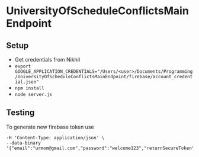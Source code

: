 # UniversityOfScheduleConflictsMainEndpoint
## Setup
* Get credentials from Nikhil
* `export GOOGLE_APPLICATION_CREDENTIALS="/Users/<user>/Documents/Programming/UniversityOfScheduleConflictsMainEndpoint/firebase/account_credential.json"`
* `npm install`
* `node server.js`

## Testing

To generate new firebase token use
```curl 'https://www.googleapis.com/identitytoolkit/v3/relyingparty/verifyPassword?key=[API_KEY]' \
-H 'Content-Type: application/json' \
--data-binary '{"email":"urmom@gmail.com","password":"welcome123","returnSecureToken":true}'```